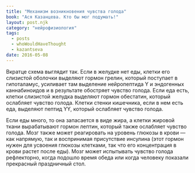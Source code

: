 ```yaml
---
title: "Механизм возникновения чувства голода"
book: "Ася Казанцева. Кто бы мог подумать!"
layout: post.njk
category: "нейрофизиология"
tags:
  - posts
  - whoWouldHaveThought
  - kazantseva
date: 2016-05-08
---
```


Вкратце схема выглядит так. Если в желудке нет еды, клетки его слизистой оболочки выделяют гормон грелин, который поступает в гипоталамус, усиливает там выделение нейропептида Y и эндогенных каннабиноидов и в результате обостряет чувство голода. Если еда есть, клетки слизистой желудка выделяют гормон обестатин, который ослабляет чувство голода. Клетки стенки кишечника, если в нем есть еда, выделяют пептид YY, который ослабляет чувство голода.

Если еды много, то она запасается в виде жира, а клетки жировой ткани вырабатывают гормон лептин, который также ослабляет чувство голода. Мозг также может реагировать на уровень глюкозы в крови — как напрямую, так и воспринимая присутствие инсулина (этот гормон нужен для усвоения глюкозы клетками, так что его концентрация в крови растет после еды). Мозг может испытывать чувство голода рефлекторно, когда подошло время обеда или когда человеку показали прекрасный праздничный стол.
